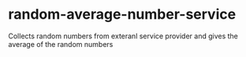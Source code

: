 # random-average-number-service
Collects random numbers from exteranl service provider and gives the average of the random numbers
